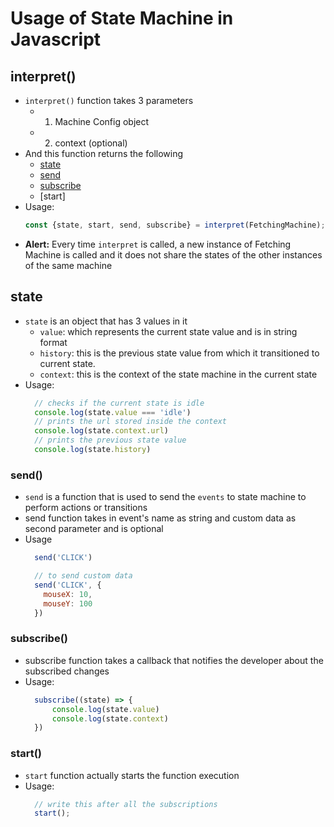 # Usage of State Machine in Javascript

## interpret()
- `interpret()` function takes 3 parameters
  - 1. Machine Config object
  - 2. context (optional)
- And this function returns the following
  - [state](#state)
  - [send](#send)
  - [subscribe](#subscribe)
  - [start]
- Usage:
  ```js
  const {state, start, send, subscribe} = interpret(FetchingMachine);
  ```
- **Alert:** Every time `interpret` is called, a new instance of Fetching Machine is called and it does not share the states of the other instances of the same machine

## state
- `state` is an object that has 3 values in it
  - `value`: which represents the current state value and is in string format
  - `history`: this is the previous state value from which it transitioned to current state.
  - `context`: this is the context of the state machine in the current state
- Usage:
  ```js
    // checks if the current state is idle
    console.log(state.value === 'idle')
    // prints the url stored inside the context
    console.log(state.context.url)
    // prints the previous state value
    console.log(state.history)
  ```

### send()
- `send` is a function that is used to send the `events` to state machine to perform actions or transitions
- send function takes in event's name as string and custom data as second parameter and is optional
- Usage
  ```js
    send('CLICK')

    // to send custom data
    send('CLICK', {
      mouseX: 10,
      mouseY: 100
    })
  ```
### subscribe()
- subscribe function takes a callback that notifies the developer about the subscribed changes
- Usage:
  ```js
    subscribe((state) => {
        console.log(state.value)
        console.log(state.context)
    })
  ```

### start()
- `start` function actually starts the function execution
- Usage: 
  ```js
    // write this after all the subscriptions
    start();
  ```